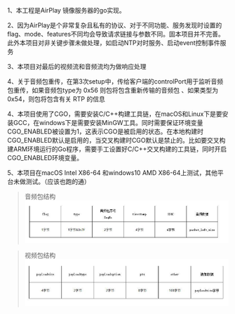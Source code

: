 1、本工程是AirPlay 镜像服务器的go实现。 

2、因为AirPlay是个非常复杂且私有的协议、对于不同功能、服务发现时设置的flag、mode、features不同均会导致请求链接与参数不同。固本项目并不完善。此外本项目对非关键步骤未做处理，如启动NTP对时服务、启动event控制事件服务

3、本项目对最后的视频流和音频流均为做响应处理

4、关于音频包重传，在第3次setup中，传给客户端的controlPort用于监听音频包重传，如果音频包type为 0x56 则包将包含重新传输的音频包 、如果类型为 0x54，则包将包含有关 RTP 的信息

4、本项目使用了CGO，需要安装C/C++构建工具链，在macOS和Linux下是要安装GCC，在windows下是需要安装MinGW工具。同时需要保证环境变量CGO_ENABLED被设置为1，这表示CGO是被启用的状态。在本地构建时CGO_ENABLED默认是启用的，当交叉构建时CGO默认是禁止的。比如要交叉构建ARM环境运行的Go程序，需要手工设置好C/C++交叉构建的工具链，同时开启CGO_ENABLED环境变量。

5、本项目在macOS Intel X86-64 和windows10 AMD X86-64上测试，其他平台未做测试。（应该也跑的通）

> 音频包结构
![音频包结构](音频包结构.jpeg "音频包结构")

> 视频包结构
> ![视频包结构](视频包结构.jpeg "视频包结构")

